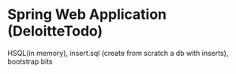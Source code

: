 # Spring Web Application (DeloitteTodo)
HSQL(in memory), insert.sql (create from scratch a db with inserts), bootstrap bits
